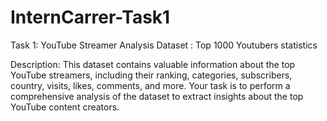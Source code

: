 # InternCarrer-Task1

Task 1: YouTube Streamer Analysis
Dataset : Top 1000 Youtubers statistics

Description: This dataset contains valuable information about the top YouTube streamers, including their ranking, categories, subscribers, country, visits, likes, comments, and more. Your task is to perform a comprehensive analysis of the dataset to extract insights about the top YouTube content creators.
